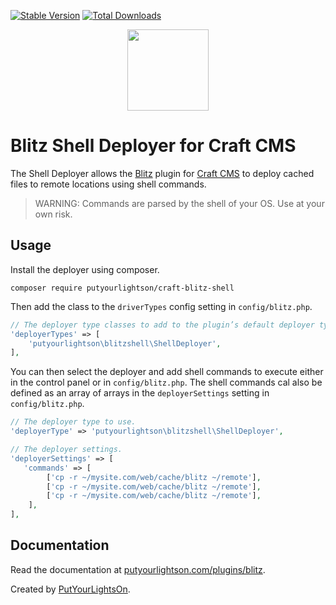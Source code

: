 [![Stable Version](https://img.shields.io/packagist/v/putyourlightson/craft-blitz-shell?label=stable)]((https://packagist.org/packages/putyourlightson/craft-blitz-shell))
[![Total Downloads](https://img.shields.io/packagist/dt/putyourlightson/craft-blitz-shell)](https://packagist.org/packages/putyourlightson/craft-blitz-shell)

<p align="center"><img width="130" src="https://putyourlightson.com/assets/logos/blitz.svg"></p>

# Blitz Shell Deployer for Craft CMS

The Shell Deployer allows the [Blitz](https://putyourlightson.com/plugins/blitz) plugin for [Craft CMS](https://craftcms.com/) to deploy cached files to remote locations using shell commands.

> WARNING: Commands are parsed by the shell of your OS. Use at your own risk.

## Usage

Install the deployer using composer.

```shell
composer require putyourlightson/craft-blitz-shell
```

Then add the class to the `driverTypes` config setting in `config/blitz.php`.

```php
// The deployer type classes to add to the plugin’s default deployer types.
'deployerTypes' => [
    'putyourlightson\blitzshell\ShellDeployer',
],
```

You can then select the deployer and add shell commands to execute either in the control panel or in `config/blitz.php`. The shell commands cal also be defined as an array of arrays in the `deployerSettings` setting in `config/blitz.php`.

```php
// The deployer type to use.
'deployerType' => 'putyourlightson\blitzshell\ShellDeployer',

// The deployer settings.
'deployerSettings' => [
   'commands' => [
        ['cp -r ~/mysite.com/web/cache/blitz ~/remote'],
        ['cp -r ~/mysite.com/web/cache/blitz ~/remote'],
        ['cp -r ~/mysite.com/web/cache/blitz ~/remote'],
    ],
],
```

## Documentation

Read the documentation at [putyourlightson.com/plugins/blitz](https://putyourlightson.com/plugins/blitz#remote-deployment).

Created by [PutYourLightsOn](https://putyourlightson.com/).
